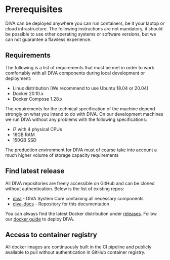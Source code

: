 # Prerequisites

DIVA can be deployed anywhere you can run containers, be it your laptop or cloud infrastructure.
The following instructions are not mandatory, it should be possible to use other operating systems or software versions, but we can not guarantee a flawless experience.

## Requirements

The following is a list of requirements that must be met in order to work comfortably with all DIVA components during local development or deployment:

+ Linux distribution (We recommend to use Ubuntu 18.04 or 20.04)
+ Docker 20.10.x
+ Docker Compose 1.28.x

The requirements for the technical specification of the machine depend strongly on what you intend to do with DIVA.
On our development machines we run DIVA without any problems with the following specifications:

+ i7 with 4 physical CPUs
+ 16GB RAM
+ 150GB SSD

The production environment for DIVA must of course take into account a much higher volume of storage capacity requirements

## Find latest release

All DIVA repositories are freely accessible on GitHub and can be cloned without authentication. Below is the list of existing repos:

+ [diva](https://github.com/FraunhoferISST/diva) - DIVA System Core containing all necessary components
+ [diva-docs](https://github.com/FraunhoferISST/diva-docs) - Repository for this documentation

You can always find the latest Docker distribution under [releases](https://github.com/FraunhoferISST/diva/releases).
Follow our [docker guide](./docker.md) to  deploy DIVA.

## Access to container registry

All docker images are continuously built in the CI 
pipeline and publicly available to pull without authentication in GitHub container registry.
